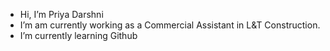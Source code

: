 - Hi, I’m Priya Darshni
- I’m am currently working as a Commercial Assistant in L&T Construction.
- I’m currently learning Github

<!---
Priya04052001/Priya04052001 is a ✨ special ✨ repository because its `README.md` (this file) appears on your GitHub profile.
You can click the Preview link to take a look at your changes.
--->

